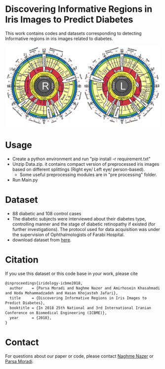 # Discovering Informative Regions in Iris Images to Predict Diabetes

This work contains codes and datasets corresponding to detecting Informative regions in iris images related to diabetes.

![](img/Figure6.png)

# Usage
 - Create a python environment and run "pip install -r requirement.txt"
 - Unzip Data.zip. it contains compact version of preprocessed iris images based on different splittings
 (Right eye/ Left eye/ person-based).
    - Some useful preprocessing modules are in "pre processing" folder.
 - Run Main.py

# Dataset
  - 88 diabetic and 108 control cases
  - The diabetic subjects were interviewed about their diabetes type, controlling manner and the stage of diabetic retinopathy if existed (for further investigations). The protocol used for data acquisition was under the supervision of Ophthalmologists of Farabi Hospital.
  - download dataset from [here](https://drive.google.com/file/d/1y7W84iMXkXcL7pnS-wkN2I5V5VIvZrci/view?usp=sharing).


# Citation
If you use this dataset or this code base in your work, please cite
```
@inproceedings{iridology-icbme2018,
  author    = {Parsa Moradi and Naghme Nazer and Amirhosein Khasahmadi and Hoda Mohammadzadeh and Hasan Khojasteh Jafari},
  title     = {Discovering Informative Regions in Iris Images to Predict Diabetes},
  booktitle = {In 2018 25th National and 3rd International Iranian Conference on Biomedical Engineering (ICBME)},
  year      = {2018},
}
```

# Contact
For questions about our paper or code, please contact [Naghme Nazer](mailto:naghme93@gmail.com) or [Parsa Moradi](mailto::parsa.moradi73@gmail.com).
